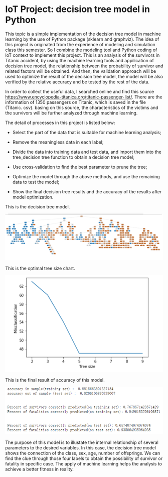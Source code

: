 # IoT Project: decision tree model in Python


This topic is a simple implementation of the decision tree model in machine learning by the use of Python package (sklearn and graphviz). The idea of this project is originated from the experience of modeling and simulation class this semester. So I combine the modeling tool and Python coding of IoT context to implement this project. This is an analysis of the survivors in Titanic accident, by using the machine learning tools and appilication of decision tree model, the relationship between the probability of survivor and related factors will be obtained. And then, the validation approach will be used to optimize the result of the decision tree model, the model will be also verified by the relative accuracy and be tested by the rest of the data. 

In order to collect the useful data, I searched online and find this source https://www.encyclopedia-titanica.org/titanic-passenger-list/. There are the information of 1350 passengers on Titanic, which is saved in the file (Titanic. csv). basing on this source, the characteristics of the victims and the survivors will be further analyzed through machine learning. 

The detail of processes in this project is listed below:

* Select the part of the data that is suitable for machine learning analysis; 

* Remove the meaningless data in each label;

* Divide the data into training data and test data, and import them into the tree_decision tree function to obtain a decision tree model;

* Use cross‐validation to find the best parameter to prune the tree;

* Optimize the model through the above methods, and use the remaining data to test the model;

* Show the final decision tree results and the accuracy of the results after model optimization.

This is the decision tree model.

![image](https://github.com/Yuxuan291/ee629/blob/main/be6d689ff917d143f054cf8efbeb637.png)

This is the optimal tree size chart.

![image](https://github.com/Yuxuan291/ee629/blob/main/09bec02344cfcbcaea307d9e9bc1cfc.png)

This is the final result of accuracy of this model.

![image](https://github.com/Yuxuan291/ee629/blob/main/2f2e7d797dd7d1f6a7c74110a6a7a69.png)

The purpose of this model is to illustate the internal relationship of several parameters to the desired variables. In this case, the decision tree model shows the connection of the class, sex, age, number of offsprings. We can find the clue through those four labels to obtain the possibility of survivor or fatality in specific case. The apply of machine learning helps the analysis to achieve a better fitness in reality.
